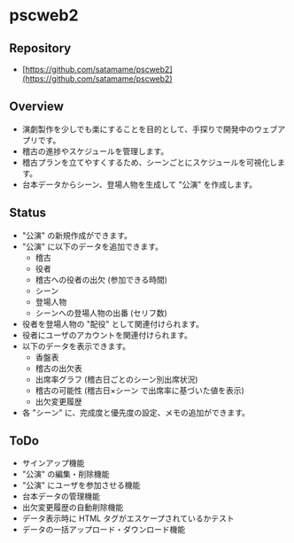 # pscweb2

## Repository

- [https://github.com/satamame/pscweb2](https://github.com/satamame/pscweb2)

## Overview

- 演劇製作を少しでも楽にすることを目的として、手探りで開発中のウェブアプリです。
- 稽古の進捗やスケジュールを管理します。
- 稽古プランを立てやすくするため、シーンごとにスケジュールを可視化します。
- 台本データからシーン、登場人物を生成して "公演" を作成します。

## Status

- "公演" の新規作成ができます。
- "公演" に以下のデータを追加できます。
    - 稽古
    - 役者
    - 稽古への役者の出欠 (参加できる時間)
    - シーン
    - 登場人物
    - シーンへの登場人物の出番 (セリフ数)
- 役者を登場人物の "配役" として関連付けられます。
- 役者にユーザのアカウントを関連付けられます。
- 以下のデータを表示できます。
    - 香盤表
    - 稽古の出欠表
    - 出席率グラフ (稽古日ごとのシーン別出席状況)
    - 稽古の可能性 (稽古日×シーン で出席率に基づいた値を表示)
    - 出欠変更履歴
- 各 "シーン" に、完成度と優先度の設定、メモの追加ができます。

## ToDo

- サインアップ機能
- "公演" の編集・削除機能
- "公演" にユーザを参加させる機能
- 台本データの管理機能
- 出欠変更履歴の自動削除機能
- データ表示時に HTML タグがエスケープされているかテスト
- データの一括アップロード・ダウンロード機能
